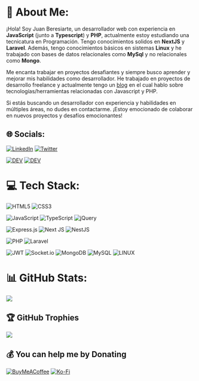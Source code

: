 # 💫 About Me:

¡Hola! Soy Juan Beresiarte, un desarrollador web con experiencia en **JavaScript** (junto a **Typescript**) y **PHP**, actualmente estoy estudiando una tecnicatura en Programación. Tengo conocimientos solidos en **NextJS** y **Laravel**. Además, tengo conocimientos básicos en sistemas **Linux** y he trabajado con bases de datos relacionales como **MySql** y no relacionales como **Mongo**.

Me encanta trabajar en proyectos desafiantes y siempre busco aprender y mejorar mis habilidades como desarrollador. He trabajado en proyectos de desarrollo freelance y actualmente tengo un [blog](https://www.beresiarte.blog) en el cual hablo sobre tecnologías/herramientas relacionadas con Javascript y PHP.

Si estás buscando un desarrollador con experiencia y habilidades en múltiples áreas, no dudes en contactarme. ¡Estoy emocionado de colaborar en nuevos proyectos y desafíos emocionantes!

## 🌐 Socials:
[![LinkedIn](https://img.shields.io/badge/LinkedIn-%230077B5.svg?logo=linkedin&logoColor=white)](https://linkedin.com/in/juanberesiarte) [![Twitter](https://img.shields.io/badge/Twitter-%231DA1F2.svg?logo=Twitter&logoColor=white)](https://twitter.com/beresiartejuan)

[![DEV](https://dev-to-uploads.s3.amazonaws.com/uploads/logos/resized_logo_UQww2soKuUsjaOGNB38o.png)](https://dev.to/beresiartejuan)
[![DEV](https://cdn.worldvectorlogo.com/logos/devto.svg)](https://dev.to/beresiartejuan)

# 💻 Tech Stack:


![HTML5](https://img.shields.io/badge/html5-%23E34F26.svg?style=for-the-badge&logo=html5&logoColor=white) ![CSS3](https://img.shields.io/badge/css3-%231572B6.svg?style=for-the-badge&logo=css3&logoColor=white)


![JavaScript](https://img.shields.io/badge/javascript-%23323330.svg?style=for-the-badge&logo=javascript&logoColor=%23F7DF1E) ![TypeScript](https://img.shields.io/badge/typescript-%23007ACC.svg?style=for-the-badge&logo=typescript&logoColor=white) ![jQuery](https://img.shields.io/badge/jquery-%230769AD.svg?style=for-the-badge&logo=jquery&logoColor=white)


![Express.js](https://img.shields.io/badge/express.js-%23404d59.svg?style=for-the-badge&logo=express&logoColor=%2361DAFB) ![Next JS](https://img.shields.io/badge/Next-black?style=for-the-badge&logo=next.js&logoColor=white) ![NestJS](https://img.shields.io/badge/nestjs-%23E0234E.svg?style=for-the-badge&logo=nestjs&logoColor=white)


![PHP](https://img.shields.io/badge/php-%23777BB4.svg?style=for-the-badge&logo=php&logoColor=white) ![Laravel](https://img.shields.io/badge/laravel-%23FF2D20.svg?style=for-the-badge&logo=laravel&logoColor=white)


![JWT](https://img.shields.io/badge/JWT-black?style=for-the-badge&logo=JSON%20web%20tokens) ![Socket.io](https://img.shields.io/badge/Socket.io-black?style=for-the-badge&logo=socket.io&badgeColor=010101) ![MongoDB](https://img.shields.io/badge/MongoDB-%234ea94b.svg?style=for-the-badge&logo=mongodb&logoColor=white) ![MySQL](https://img.shields.io/badge/mysql-%2300f.svg?style=for-the-badge&logo=mysql&logoColor=white) ![LINUX](https://img.shields.io/badge/Linux-FCC624?style=for-the-badge&logo=linux&logoColor=black)

# 📊 GitHub Stats:
![](https://github-readme-stats.vercel.app/api/top-langs/?username=beresiartejuan&theme=dracula&hide_border=true&include_all_commits=true&count_private=true&layout=compact)

## 🏆 GitHub Trophies
![](https://github-profile-trophy.vercel.app/?username=beresiartejuan&theme=radical&no-frame=true&no-bg=false&margin-w=4)

  ## 💰 You can help me by Donating
  [![BuyMeACoffee](https://img.shields.io/badge/Buy%20Me%20a%20Coffee-ffdd00?style=for-the-badge&logo=buy-me-a-coffee&logoColor=black)](https://buymeacoffee.com/beresiarte) [![Ko-Fi](https://img.shields.io/badge/Ko--fi-F16061?style=for-the-badge&logo=ko-fi&logoColor=white)](https://ko-fi.com/beresiarte) 

  
<!-- Proudly created with GPRM ( https://gprm.itsvg.in ) -->
